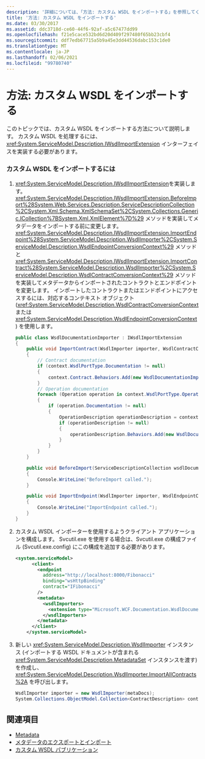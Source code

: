 ```yaml
---
description: '詳細については、「方法: カスタム WSDL をインポートする」を参照してください。'
title: '方法: カスタム WSDL をインポートする'
ms.date: 03/30/2017
ms.assetid: ddc3718d-ce60-44f6-92af-a5c67477dd99
ms.openlocfilehash: f21e5cace532bd6d20d409f297480f65bb23cbf4
ms.sourcegitcommit: ddf7edb67715a5b9a45e3dd44536dabc153c1de0
ms.translationtype: MT
ms.contentlocale: ja-JP
ms.lasthandoff: 02/06/2021
ms.locfileid: "99780740"
---
```

# <a name="how-to-import-custom-wsdl"></a>方法: カスタム WSDL をインポートする

このトピックでは、カスタム WSDL をインポートする方法について説明します。 カスタム WSDL を処理するには、<xref:System.ServiceModel.Description.IWsdlImportExtension> インターフェイスを実装する必要があります。  
  
### <a name="to-import-custom-wsdl"></a>カスタム WSDL をインポートするには  
  
1. <xref:System.ServiceModel.Description.IWsdlImportExtension>を実装します。 <xref:System.ServiceModel.Description.IWsdlImportExtension.BeforeImport%28System.Web.Services.Description.ServiceDescriptionCollection%2CSystem.Xml.Schema.XmlSchemaSet%2CSystem.Collections.Generic.ICollection%7BSystem.Xml.XmlElement%7D%29> メソッドを実装してメタデータをインポートする前に変更します。 <xref:System.ServiceModel.Description.IWsdlImportExtension.ImportEndpoint%28System.ServiceModel.Description.WsdlImporter%2CSystem.ServiceModel.Description.WsdlEndpointConversionContext%29> メソッドと <xref:System.ServiceModel.Description.IWsdlImportExtension.ImportContract%28System.ServiceModel.Description.WsdlImporter%2CSystem.ServiceModel.Description.WsdlContractConversionContext%29> メソッドを実装してメタデータからインポートされたコントラクトとエンドポイントを変更します。 インポートしたコントラクトまたはエンドポイントにアクセスするには、対応するコンテキスト オブジェクト (<xref:System.ServiceModel.Description.WsdlContractConversionContext> または <xref:System.ServiceModel.Description.WsdlEndpointConversionContext>) を使用します。  
  
    ```csharp
    public class WsdlDocumentationImporter : IWsdlImportExtension
    {
        public void ImportContract(WsdlImporter importer, WsdlContractConversionContext context)
        {
            // Contract documentation
            if (context.WsdlPortType.Documentation != null)
            {
                context.Contract.Behaviors.Add(new WsdlDocumentationImporter(context.WsdlPortType.Documentation));
            }
            // Operation documentation
            foreach (Operation operation in context.WsdlPortType.Operations)
            {
                if (operation.Documentation != null)
                {
                    OperationDescription operationDescription = context.Contract.Operations.Find(operation.Name);
                    if (operationDescription != null)
                    {
                        operationDescription.Behaviors.Add(new WsdlDocumentationImporter(operation.Documentation));
                    }
                }
            }
        }

        public void BeforeImport(ServiceDescriptionCollection wsdlDocuments, XmlSchemaSet xmlSchemas, ICollection<XmlElement> policy)
        {
            Console.WriteLine("BeforeImport called.");
        }

        public void ImportEndpoint(WsdlImporter importer, WsdlEndpointConversionContext context)
        {
            Console.WriteLine("ImportEndpoint called.");
        }
    }
    ```
  
2. カスタム WSDL インポーターを使用するようクライアント アプリケーションを構成します。 Svcutil.exe を使用する場合は、Svcutil.exe の構成ファイル (Svcutil.exe.config) にこの構成を追加する必要があります。  
  
    ```xml  
    <system.serviceModel>  
          <client>  
            <endpoint
              address="http://localhost:8000/Fibonacci"
              binding="wsHttpBinding"  
              contract="IFibonacci"  
            />  
            <metadata>  
              <wsdlImporters>  
                <extension type="Microsoft.WCF.Documentation.WsdlDocumentationImporter, WsdlDocumentation" />  
              </wsdlImporters>  
            </metadata>  
          </client>  
        </system.serviceModel>  
    ```  
  
3. 新しい <xref:System.ServiceModel.Description.WsdlImporter> インスタンス (インポートする WSDL ドキュメントが含まれる <xref:System.ServiceModel.Description.MetadataSet> インスタンスを渡す) を作成し、<xref:System.ServiceModel.Description.WsdlImporter.ImportAllContracts%2A> を呼び出します。  
  
    ```csharp
    WsdlImporter importer = new WsdlImporter(metaDocs);
    System.Collections.ObjectModel.Collection<ContractDescription> contracts = importer.ImportAllContracts();  
    ```  
  
## <a name="see-also"></a>関連項目

- [Metadata](../feature-details/metadata.md)
- [メタデータのエクスポートとインポート](../feature-details/exporting-and-importing-metadata.md)
- [カスタム WSDL パブリケーション](../samples/custom-wsdl-publication.md)
